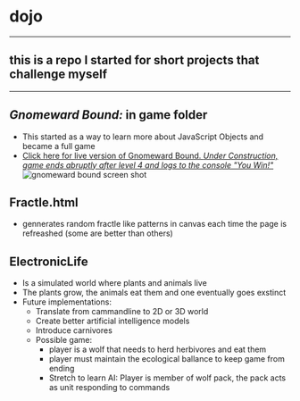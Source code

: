 # dojo
---------
## this is a repo I started for short projects that challenge myself
---------
## _Gnomeward Bound:_ in game folder
* This started as a way to learn more about JavaScript Objects and became a full game
* [Click here for live version of Gnomeward Bound. _Under Construction, game ends abruptly after level 4 and logs to the console "You Win!"_](https://gnomeward-bound.firebaseapp.com/)
![gnomeward bound screen shot](https://cloud.githubusercontent.com/assets/4742517/19577771/dd018eb6-96d5-11e6-9b91-dcfe4313eb14.png)

## Fractle.html 
* gennerates random fractle like patterns in canvas each time the page is refreashed (some are better than others)

## ElectronicLife
* Is a simulated world where plants and animals live
* The plants grow, the animals eat them and one eventually goes exstinct
* Future implementations:
  * Translate from cammandline to 2D or 3D world
  * Create better artificial intelligence models
  * Introduce carnivores
  * Possible game: 
    * player is a wolf that needs to herd herbivores and eat them
    * player must maintain the ecological ballance to keep game from ending
    * Stretch to learn AI: Player is member of wolf pack, the pack acts as unit responding to commands
